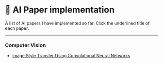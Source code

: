 # 📑 AI Paper implementation
A list of AI papers I have implemented so far. Click the underlined title of each paper.

---

### Computer Vision
* [Image Style Transfer Using Convolutional Neural Networks](https://github.com/masonl2ee/image-style-transfer-using-cnn.git)
